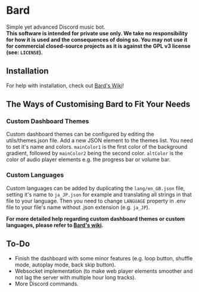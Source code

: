 # Bard
Simple yet advanced Discord music bot.<br>
**This software is intended for private use only. We take no responsibility for how it is used and the consequences of doing so. You may not use it for commercial closed-source projects as it is against the GPL v3 license (see: `LICENSE`).**
## Installation
For help with installation, check out [Bard's Wiki](https://github.com/codebois-dev/bard/wiki)!
## The Ways of Customising Bard to Fit Your Needs
### Custom Dashboard Themes
Custom dashboard themes can be configured by editing the utils/themes.json file. Add a new JSON element to the themes list. You need to set it's name and colors. ``mainColor1`` is the first color of the background gradient, followed by ``mainColor2`` being the second color. ``altColor`` is the color of audio player elements e.g. the progress bar or volume bar.
### Custom Languages
Custom languages can be added by duplicating the ``lang/en_GB.json`` file, setting it's name to `ja_JP.json` for example and translating all strings in that file to your language. Then you need to change `LANGUAGE` property in .env file to your file's name without .json extension (e.g. `ja_JP`).

**For more detailed help regarding custom dashboard themes or custom languages, please refer to [Bard's wiki](https://github.com/codebois-dev/bard/wiki).**
## To-Do
- Finish the dashboard with some minor features (e.g. loop button, shuffle mode, autoplay mode, back skip button).
- Websocket implementation (to make web player elements smoother and not lag the server with multiple hour long tracks).
- More Discord commands.

